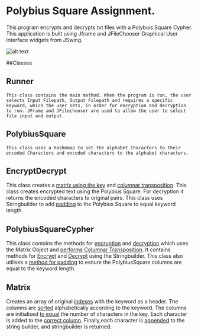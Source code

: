 
# Polybius Square Assignment.
This program encrypts and decrypts txt files with a Polybuis Square Cypher. This application is built using Jframe and JFileChooser Graphical User Interface widgets from JSwing.

![alt text](https://github.com/sandrarawat/file-encryption-tool/blob/master/fileencryptiontoolgif.gif "File Encryption Tool Gif")

##Classes

## Runner 
	This class contains the main method. When the program is run, the user selects Input Filepath, Output Filepath and requires a specific keyword, which the user sets, in order for encryption and decryption to run. JFrame and JFilechooser are used to allow the user to select file input and output.

## PolybiusSquare
	This class uses a Hashmmap to set the alphabet Characters to their encoded Characters and encoded characters to the alphabet characters.

## EncryptDecrypt
This class creates a [matrix using the key](https://github.com/sandrarawat/file-encryption-tool/blob/74dbc0d14c3ea038904a1b62e2671bbcd55add12/src/ie/gmit/dip/EncryptDecrypt.java#L13) and [columnar transposition](https://github.com/sandrarawat/file-encryption-tool/blob/74dbc0d14c3ea038904a1b62e2671bbcd55add12/src/ie/gmit/dip/EncryptDecrypt.java#L16). This class creates encrypted text using the Polybius Square. For decryption it returns the encoded characters to original pairs. This class uses Stringbuilder to add [padding](https://github.com/sandrarawat/file-encryption-tool/blob/74dbc0d14c3ea038904a1b62e2671bbcd55add12/src/ie/gmit/dip/EncryptDecrypt.java#L46) to the Polybius Square to equal keyword length.

## PolybiusSquareCypher
This class contains the methods for [encryption](https://github.com/sandrarawat/file-encryption-tool/blob/9851242757098292e10df4ffa99d5cfddaa4adc9/src/ie/gmit/dip/PolybiusSquareCypher.java#L10) and [decryption](https://github.com/sandrarawat/file-encryption-tool/blob/9851242757098292e10df4ffa99d5cfddaa4adc9/src/ie/gmit/dip/PolybiusSquareCypher.java#L21) which uses the Matrix Object and [performs](https://github.com/sandrarawat/file-encryption-tool/blob/9851242757098292e10df4ffa99d5cfddaa4adc9/src/ie/gmit/dip/PolybiusSquareCypher.java#L18) [Columnar Transposition](https://www.google.com/search?q=+Columnar+Transposition&client=safari&rls=en&sxsrf=AOaemvIX09Ll1mEBVm2QOf-Bu2MmPxd-gA:1632391254166&ei=VlBMYefMCbGD8gKBtJn4Dw&oq=+Columnar+Transposition&gs_lcp=Cgdnd3Mtd2l6EAMyBQgAEIAEMgUIABCABDIFCAAQgAQyBQgAEIAEMgUIABCABDIFCAAQgAQyBQgAEIAEMgUIABCABDIFCAAQgAQyBQgAEIAESgQIQRgAUL6pJ1i-qSdgobAnaABwAngAgAFbiAFbkgEBMZgBAKABAqABAcABAQ&sclient=gws-wiz&ved=0ahUKEwjnz9qm65TzAhWxgVwKHQFaBv8Q4dUDCA0&uact=5
). It contains methods for [Encrypt](https://github.com/sandrarawat/file-encryption-tool/blob/9851242757098292e10df4ffa99d5cfddaa4adc9/src/ie/gmit/dip/PolybiusSquareCypher.java#L29) and [Decrypt](https://github.com/sandrarawat/file-encryption-tool/blob/9851242757098292e10df4ffa99d5cfddaa4adc9/src/ie/gmit/dip/PolybiusSquareCypher.java#L38) using the Stringbuilder. This class also utilises a [method for padding](https://github.com/sandrarawat/file-encryption-tool/blob/9851242757098292e10df4ffa99d5cfddaa4adc9/src/ie/gmit/dip/PolybiusSquareCypher.java#L49) to esnure the PolybiusSquare columns are equal to the keyword length. 


## Matrix 
Creates an array of original [indexes](https://github.com/sandrarawat/file-encryption-tool/blob/ee7ba404000cd78aa1260469b8cd06a4407a72d1/src/ie/gmit/dip/Matrix.java#L13) with the keyword as a header. The columns are [sorted](https://github.com/sandrarawat/file-encryption-tool/blob/ee7ba404000cd78aa1260469b8cd06a4407a72d1/src/ie/gmit/dip/Matrix.java#L19) alphabetically according to the keyword. The columns are initialised [to equal](https://github.com/sandrarawat/file-encryption-tool/blob/ee7ba404000cd78aa1260469b8cd06a4407a72d1/src/ie/gmit/dip/Matrix.java#L33) the number of characters in the key. Each character is added to the [correct column](https://github.com/sandrarawat/file-encryption-tool/blob/ee7ba404000cd78aa1260469b8cd06a4407a72d1/src/ie/gmit/dip/Matrix.java#L38). Finally,each character is [appended](https://github.com/sandrarawat/file-encryption-tool/blob/ee7ba404000cd78aa1260469b8cd06a4407a72d1/src/ie/gmit/dip/Matrix.java#L50) to the string builder, and stringbuilder is returned.
	

